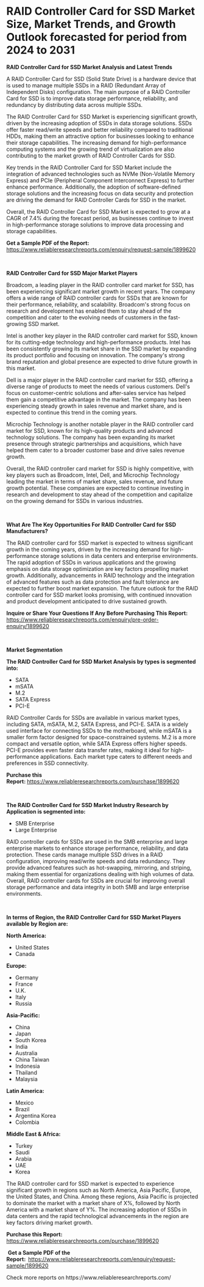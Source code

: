 <p><h1>RAID Controller Card for SSD Market Size, Market Trends, and Growth Outlook forecasted for period from 2024 to 2031</h1></p><p><strong>RAID Controller Card for SSD Market Analysis and Latest Trends</strong></p>
<p><p>A RAID Controller Card for SSD (Solid State Drive) is a hardware device that is used to manage multiple SSDs in a RAID (Redundant Array of Independent Disks) configuration. The main purpose of a RAID Controller Card for SSD is to improve data storage performance, reliability, and redundancy by distributing data across multiple SSDs.</p><p>The RAID Controller Card for SSD Market is experiencing significant growth, driven by the increasing adoption of SSDs in data storage solutions. SSDs offer faster read/write speeds and better reliability compared to traditional HDDs, making them an attractive option for businesses looking to enhance their storage capabilities. The increasing demand for high-performance computing systems and the growing trend of virtualization are also contributing to the market growth of RAID Controller Cards for SSD.</p><p>Key trends in the RAID Controller Card for SSD Market include the integration of advanced technologies such as NVMe (Non-Volatile Memory Express) and PCIe (Peripheral Component Interconnect Express) to further enhance performance. Additionally, the adoption of software-defined storage solutions and the increasing focus on data security and protection are driving the demand for RAID Controller Cards for SSD in the market.</p><p>Overall, the RAID Controller Card for SSD Market is expected to grow at a CAGR of 7.4% during the forecast period, as businesses continue to invest in high-performance storage solutions to improve data processing and storage capabilities.</p></p>
<p><strong>Get a Sample PDF of the Report:&nbsp;</strong> <a href="https://www.reliableresearchreports.com/enquiry/request-sample/1899620">https://www.reliableresearchreports.com/enquiry/request-sample/1899620</a></p>
<p>&nbsp;</p>
<p><strong>RAID Controller Card for SSD Major Market Players</strong></p>
<p><p>Broadcom, a leading player in the RAID controller card market for SSD, has been experiencing significant market growth in recent years. The company offers a wide range of RAID controller cards for SSDs that are known for their performance, reliability, and scalability. Broadcom's strong focus on research and development has enabled them to stay ahead of the competition and cater to the evolving needs of customers in the fast-growing SSD market.</p><p>Intel is another key player in the RAID controller card market for SSD, known for its cutting-edge technology and high-performance products. Intel has been consistently growing its market share in the SSD market by expanding its product portfolio and focusing on innovation. The company's strong brand reputation and global presence are expected to drive future growth in this market.</p><p>Dell is a major player in the RAID controller card market for SSD, offering a diverse range of products to meet the needs of various customers. Dell's focus on customer-centric solutions and after-sales service has helped them gain a competitive advantage in the market. The company has been experiencing steady growth in sales revenue and market share, and is expected to continue this trend in the coming years.</p><p>Microchip Technology is another notable player in the RAID controller card market for SSD, known for its high-quality products and advanced technology solutions. The company has been expanding its market presence through strategic partnerships and acquisitions, which have helped them cater to a broader customer base and drive sales revenue growth.</p><p>Overall, the RAID controller card market for SSD is highly competitive, with key players such as Broadcom, Intel, Dell, and Microchip Technology leading the market in terms of market share, sales revenue, and future growth potential. These companies are expected to continue investing in research and development to stay ahead of the competition and capitalize on the growing demand for SSDs in various industries.</p></p>
<p>&nbsp;</p>
<p><strong>What Are The Key Opportunities For RAID Controller Card for SSD Manufacturers?</strong></p>
<p><p>The RAID controller card for SSD market is expected to witness significant growth in the coming years, driven by the increasing demand for high-performance storage solutions in data centers and enterprise environments. The rapid adoption of SSDs in various applications and the growing emphasis on data storage optimization are key factors propelling market growth. Additionally, advancements in RAID technology and the integration of advanced features such as data protection and fault tolerance are expected to further boost market expansion. The future outlook for the RAID controller card for SSD market looks promising, with continued innovation and product development anticipated to drive sustained growth.</p></p>
<p><strong>Inquire or Share Your Questions If Any Before Purchasing This Report:</strong> <a href="https://www.reliableresearchreports.com/enquiry/pre-order-enquiry/1899620">https://www.reliableresearchreports.com/enquiry/pre-order-enquiry/1899620</a></p>
<p>&nbsp;</p>
<p><strong>Market Segmentation</strong></p>
<p><strong>The RAID Controller Card for SSD Market Analysis by types is segmented into:</strong></p>
<p><ul><li>SATA</li><li>mSATA</li><li>M.2</li><li>SATA Express</li><li>PCI-E</li></ul></p>
<p><p>RAID Controller Cards for SSDs are available in various market types, including SATA, mSATA, M.2, SATA Express, and PCI-E. SATA is a widely used interface for connecting SSDs to the motherboard, while mSATA is a smaller form factor designed for space-constrained systems. M.2 is a more compact and versatile option, while SATA Express offers higher speeds. PCI-E provides even faster data transfer rates, making it ideal for high-performance applications. Each market type caters to different needs and preferences in SSD connectivity.</p></p>
<p><strong>Purchase this Report:&nbsp;</strong><a href="https://www.reliableresearchreports.com/purchase/1899620">https://www.reliableresearchreports.com/purchase/1899620</a></p>
<p>&nbsp;</p>
<p><strong>The RAID Controller Card for SSD Market Industry Research by Application is segmented into:</strong></p>
<p><ul><li>SMB Enterprise</li><li>Large Enterprise</li></ul></p>
<p><p>RAID controller cards for SSDs are used in the SMB enterprise and large enterprise markets to enhance storage performance, reliability, and data protection. These cards manage multiple SSD drives in a RAID configuration, improving read/write speeds and data redundancy. They provide advanced features such as hot-swapping, mirroring, and striping, making them essential for organizations dealing with high volumes of data. Overall, RAID controller cards for SSDs are crucial for improving overall storage performance and data integrity in both SMB and large enterprise environments.</p></p>
<p>&nbsp;</p>
<p><strong>In terms of Region, the RAID Controller Card for SSD Market Players available by Region are:</strong></p>
<p>
    <p> <strong> North America: </strong>
        <ul>
            <li>United States</li>
            <li>Canada</li>
        </ul>
        </p> 
    <p> <strong> Europe: </strong>
        <ul>
            <li>Germany</li>
            <li>France</li>
            <li>U.K.</li>
            <li>Italy</li>
            <li>Russia</li>
        </ul>
        </p> 
    <p> <strong> Asia-Pacific: </strong>
        <ul>
            <li>China</li>
            <li>Japan</li>
            <li>South Korea</li>
            <li>India</li>
            <li>Australia</li>
            <li>China Taiwan</li>
            <li>Indonesia</li>
            <li>Thailand</li>
            <li>Malaysia</li>
        </ul>
        </p> 
    <p> <strong> Latin America: </strong>
        <ul>
            <li>Mexico</li>
            <li>Brazil</li>
            <li>Argentina Korea</li>
            <li>Colombia</li>
        </ul>
        </p> 
    <p> <strong> Middle East & Africa: </strong>
        <ul>
            <li>Turkey</li>
            <li>Saudi</li>
            <li>Arabia</li>
            <li>UAE</li>
            <li>Korea</li>
        </ul>
    </p>
    </p>
<p><p>The RAID controller card for SSD market is expected to experience significant growth in regions such as North America, Asia Pacific, Europe, the United States, and China. Among these regions, Asia Pacific is projected to dominate the market with a market share of X%, followed by North America with a market share of Y%. The increasing adoption of SSDs in data centers and the rapid technological advancements in the region are key factors driving market growth.</p></p>
<p><strong>Purchase this Report: </strong><a href="https://www.reliableresearchreports.com/purchase/1899620">https://www.reliableresearchreports.com/purchase/1899620</a></p>
<p>&nbsp;<strong>Get a Sample PDF of the Report:&nbsp;&nbsp;</strong><a href="https://www.reliableresearchreports.com/enquiry/request-sample/1899620">https://www.reliableresearchreports.com/enquiry/request-sample/1899620</a></p>
<p><strong></strong></p>
<p>Check more reports on https://www.reliableresearchreports.com/</p>